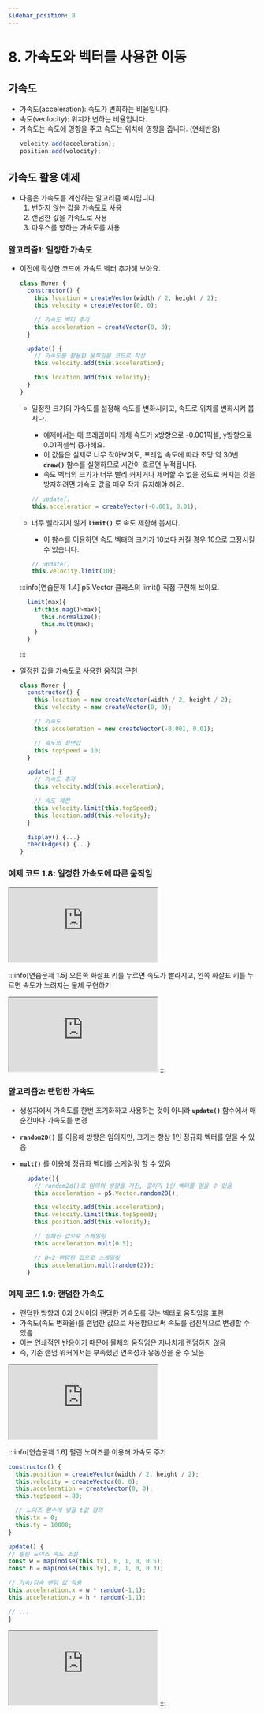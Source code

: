 ```yaml
---
sidebar_position: 8
---
```


# 8. 가속도와 벡터를 사용한 이동

## 가속도

- 가속도(acceleration): 속도가 변화하는 비율입니다.
- 속도(veolocity): 위치가 변하는 비율입니다.
- 가속도는 속도에 영향을 주고 속도는 위치에 영향을 줍니다. (연쇄반응)
  ```js
  velocity.add(acceleration);
  position.add(volocity);
  ```

## 가속도 활용 예제

- 다음은 가속도를 계산하는 알고리즘 예시입니다.
  1. 변하지 않는 값을 가속도로 사용
  2. 랜덤한 값을 가속도로 사용
  3. 마우스를 향하는 가속도를 사용

### 알고리즘1: 일정한 가속도

- 이전에 작성한 코드에 가속도 벡터 추가해 보아요.

  ```js
  class Mover {
    constructor() {
      this.location = createVector(width / 2, height / 2);
      this.velocity = createVector(0, 0);

      // 가속도 벡터 추가
      this.acceleration = createVector(0, 0);
    }

    update() {
      // 가속도를 활용한 움직임을 코드로 작성
      this.velocity.add(this.acceleration);

      this.location.add(this.velocity);
    }
  }
  ```

  - 일정한 크기의 가속도를 설정해 속도를 변화시키고, 속도로 위치를 변화시켜 봅시다.

    - 예제에서는 매 프레임마다 개체 속도가 x방향으로 -0.001픽셀, y방향으로 0.01픽셀씩 증가해요.
    - 이 값들은 실제로 너무 작아보여도, 프레임 속도에 따라 초당 약 30번 **`draw()`** 함수를 실행하므로 시간이 흐르면 누적됩니다.
    - 속도 벡터의 크기가 너무 빨리 커지거나 제어할 수 없을 정도로 커지는 것을 방지하려면 가속도 값을 매우 작게 유지해야 해요.

    ```js
    // update()
    this.acceleration = createVector(-0.001, 0.01);
    ```

  - 너무 빨라지지 않게 **`limit()`** 로 속도 제한해 봅시다.
    - 이 함수를 이용하면 속도 벡터의 크기가 10보다 커질 경우 10으로 고정시킬 수 있습니다.
    ```js
    // update()
    this.velocity.limit(10);
    ```

  :::info[연습문제 1.4]
  p5.Vector 클래스의 limit() 직접 구현해 보아요.

  ```js
    limit(max){
      if(this.mag()>max){
        this.normalize();
        this.mult(max);
      }
    }
  ```

  :::

- 일정한 값을 가속도로 사용한 움직임 구현

  ```js
  class Mover {
    constructor() {
      this.location = new createVector(width / 2, height / 2);
      this.velocity = new createVector(0, 0);

      // 가속도
      this.acceleration = new createVector(-0.001, 0.01);

      // 속도의 최댓값
      this.topSpeed = 10;
    }

    update() {
      // 가속도 추가
      this.velocity.add(this.acceleration);

      // 속도 제한
      this.velocity.limit(this.topSpeed);
      this.location.add(this.velocity);
    }

    display() {...}
    checkEdges() {...}
  }
  ```

### 예제 코드 1.8: 일정한 가속도에 따른 움직임

  <iframe class="editor" src="https://editor.p5js.org/urbanscratcher/full/laC1llS2Q"></iframe>

:::info[연습문제 1.5]
오른쪽 화살표 키를 누르면 속도가 빨라지고, 왼쪽 화살표 키를 누르면 속도가 느려지는 물체 구현하기

<iframe class="editor" src="https://editor.p5js.org/urbanscratcher/full/sSJrZJATf"></iframe>
:::

### 알고리즘2: 랜덤한 가속도

- 생성자에서 가속도를 한번 초기화하고 사용하는 것이 아니라 **`update()`** 함수에서 매 순간마다 가속도를 변경
- **`random2D()`** 를 이용해 방향은 임의지만, 크기는 항상 1인 정규화 벡터를 얻을 수 있음
- **`mult()`** 를 이용해 정규화 벡터를 스케일링 할 수 있음

  ```js
    update(){
      // random2d()로 임의의 방향을 가진, 길이가 1인 벡터를 얻을 수 있음
      this.acceleration = p5.Vector.random2D();

      this.velocity.add(this.acceleration);
      this.velocity.limit(this.topSpeed);
      this.position.add(this.velocity);

      // 정해진 값으로 스케일링
      this.acceleration.mult(0.5);

      // 0~2 랜덤한 값으로 스케일링
      this.acceleration.mult(random(2));
    }
  ```

### 예제 코드 1.9: 랜덤한 가속도

- 랜덤한 방향과 0과 2사이의 랜덤한 가속도를 갖는 벡터로 움직임을 표현
- 가속도(속도 변화율)를 랜덤한 값으로 사용함으로써 속도를 점진적으로 변경할 수 있음
- 이는 연쇄적인 반응이기 때문에 물체의 움직임은 지나치게 랜덤하지 않음
- 즉, 기존 랜덤 워커에서는 부족했던 연속성과 유동성을 줄 수 있음
<iframe class="editor" src="https://editor.p5js.org/urbanscratcher/full/GIcejwmmV"></iframe>

:::info[연습문제 1.6]
펄린 노이즈를 이용해 가속도 주기

```js
constructor() {
  this.position = createVector(width / 2, height / 2);
  this.velocity = createVector(0, 0);
  this.acceleration = createVector(0, 0);
  this.topSpeed = 80;

  // 노이즈 함수에 넣을 t값 정의
  this.tx = 0;
  this.ty = 10000;
}

update() {
// 펄린 노이즈 속도 조절
const w = map(noise(this.tx), 0, 1, 0, 0.5);
const h = map(noise(this.ty), 0, 1, 0, 0.3);

// 가속/감속 랜덤 값 적용
this.acceleration.x = w * random(-1,1);
this.acceleration.y = h * random(-1,1);

// ...
}
```

<iframe class="editor" src="https://editor.p5js.org/urbanscratcher/full/Wo-OO0yMB"></iframe>
:::
